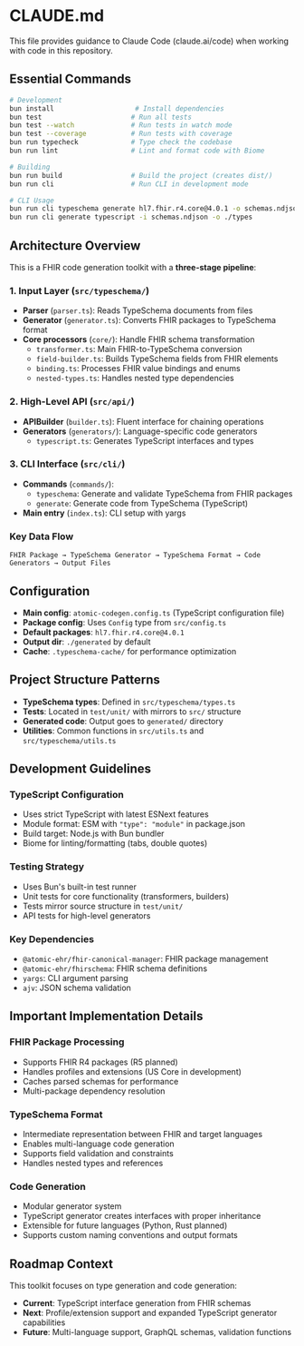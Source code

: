 # CLAUDE.md

This file provides guidance to Claude Code (claude.ai/code) when working with code in this repository.

## Essential Commands

```bash
# Development
bun install                    # Install dependencies
bun test                      # Run all tests 
bun test --watch              # Run tests in watch mode
bun test --coverage           # Run tests with coverage
bun run typecheck             # Type check the codebase
bun run lint                  # Lint and format code with Biome

# Building
bun run build                 # Build the project (creates dist/)
bun run cli                   # Run CLI in development mode

# CLI Usage
bun run cli typeschema generate hl7.fhir.r4.core@4.0.1 -o schemas.ndjson
bun run cli generate typescript -i schemas.ndjson -o ./types
```

## Architecture Overview

This is a FHIR code generation toolkit with a **three-stage pipeline**:

### 1. Input Layer (`src/typeschema/`)
- **Parser** (`parser.ts`): Reads TypeSchema documents from files
- **Generator** (`generator.ts`): Converts FHIR packages to TypeSchema format
- **Core processors** (`core/`): Handle FHIR schema transformation
  - `transformer.ts`: Main FHIR-to-TypeSchema conversion
  - `field-builder.ts`: Builds TypeSchema fields from FHIR elements
  - `binding.ts`: Processes FHIR value bindings and enums
  - `nested-types.ts`: Handles nested type dependencies

### 2. High-Level API (`src/api/`)
- **APIBuilder** (`builder.ts`): Fluent interface for chaining operations
- **Generators** (`generators/`): Language-specific code generators
  - `typescript.ts`: Generates TypeScript interfaces and types

### 3. CLI Interface (`src/cli/`)
- **Commands** (`commands/`):
  - `typeschema`: Generate and validate TypeSchema from FHIR packages
  - `generate`: Generate code from TypeSchema (TypeScript)
- **Main entry** (`index.ts`): CLI setup with yargs

### Key Data Flow
```
FHIR Package → TypeSchema Generator → TypeSchema Format → Code Generators → Output Files
```

## Configuration

- **Main config**: `atomic-codegen.config.ts` (TypeScript configuration file)
- **Package config**: Uses `Config` type from `src/config.ts`
- **Default packages**: `hl7.fhir.r4.core@4.0.1`
- **Output dir**: `./generated` by default
- **Cache**: `.typeschema-cache/` for performance optimization

## Project Structure Patterns

- **TypeSchema types**: Defined in `src/typeschema/types.ts`
- **Tests**: Located in `test/unit/` with mirrors to `src/` structure
- **Generated code**: Output goes to `generated/` directory
- **Utilities**: Common functions in `src/utils.ts` and `src/typeschema/utils.ts`

## Development Guidelines

### TypeScript Configuration
- Uses strict TypeScript with latest ESNext features
- Module format: ESM with `"type": "module"` in package.json
- Build target: Node.js with Bun bundler
- Biome for linting/formatting (tabs, double quotes)

### Testing Strategy
- Uses Bun's built-in test runner
- Unit tests for core functionality (transformers, builders)
- Tests mirror source structure in `test/unit/`
- API tests for high-level generators

### Key Dependencies
- `@atomic-ehr/fhir-canonical-manager`: FHIR package management
- `@atomic-ehr/fhirschema`: FHIR schema definitions
- `yargs`: CLI argument parsing
- `ajv`: JSON schema validation

## Important Implementation Details

### FHIR Package Processing
- Supports FHIR R4 packages (R5 planned)
- Handles profiles and extensions (US Core in development)
- Caches parsed schemas for performance
- Multi-package dependency resolution

### TypeSchema Format
- Intermediate representation between FHIR and target languages
- Enables multi-language code generation
- Supports field validation and constraints
- Handles nested types and references

### Code Generation
- Modular generator system
- TypeScript generator creates interfaces with proper inheritance
- Extensible for future languages (Python, Rust planned)
- Supports custom naming conventions and output formats

## Roadmap Context

This toolkit focuses on type generation and code generation:
- **Current**: TypeScript interface generation from FHIR schemas
- **Next**: Profile/extension support and expanded TypeScript generator capabilities
- **Future**: Multi-language support, GraphQL schemas, validation functions